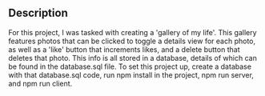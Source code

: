 ## Description

For this project, I was tasked with creating a 'gallery of my life'. This gallery features photos that can be clicked to toggle a details view for each photo, as well as a 'like' button that increments likes, and a delete button that deletes that photo. This info is all stored in a database, details of which can be found in the database.sql file. To set this project up, create a database with that database.sql code, run npm install in the project, npm run server, and npm run client.